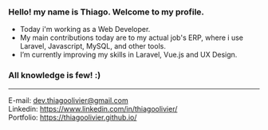 ### Hello! my name is Thiago. Welcome to my profile.

- Today i'm working as a Web Developer.
- My main contributions today are to my actual job's ERP, where i use Laravel, Javascript, MySQL, and other tools.
- I’m currently improving my skills in Laravel, Vue.js and UX Design.

### All knowledge is few! :)
---------------------------------------------------------------------------------
E-mail: dev.thiagoolivier@gmail.com
<br>
Linkedin: https://www.linkedin.com/in/thiagoolivier/
<br>
Portfolio: https://thiagoolivier.github.io/
